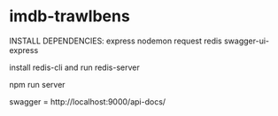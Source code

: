 # imdb-trawlbens
INSTALL DEPENDENCIES:
express
nodemon
request
redis
swagger-ui-express

install redis-cli and run redis-server

npm run server

swagger = http://localhost:9000/api-docs/

